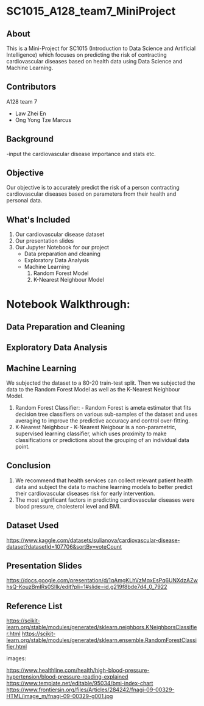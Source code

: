 # SC1015_A128_team7_MiniProject

## About

This is a Mini-Project for SC1015 (Introduction to Data Science and Artificial Intelligence) which focuses on predicting the risk of contracting cardiovascular diseases based on health data using Data Science and Machine Learning.

## Contributors
A128 team 7
- Law Zhei En
- Ong Yong Tze Marcus

## Background
-input the cardiovascular disease importance and stats etc.

## Objective
Our objective is to accurately predict the risk of a person contracting cardiovascular diseases based on parameters from their health and personal data.

## What's Included
1. Our cardiovascular disease dataset
2. Our presentation slides
3. Our Jupyter Notebook for our project
    - Data preparation and cleaning
    - Exploratory Data Analysis
    - Machine Learning
      1) Random Forest Model
      2) K-Nearest Neighbour Model

# Notebook Walkthrough:

## Data Preparation and Cleaning

## Exploratory Data Analysis

## Machine Learning
We subjected the dataset to a 80-20 train-test split.
Then we subjected the data to the Random Forest Model as well as the K-Nearest Neighbour Model.
1) Random Forest Classifier:
        - Random Forest is ameta estimator that fits decision tree classifiers on various sub-samples of the dataset and uses averaging to improve the predictive accuracy and control over-fitting.
2) K-Nearest Neighbour
        - K-Nearest Neigbour is a non-parametric, supervised learning classifier, which uses proximity to make classifications or predictions about the grouping of an individual data point.


## Conclusion
1. We recommend that health services can collect relevant patient health data and subject the data to machine learning models to better predict their cardiovascular diseases risk for early intervention. 
2. The most significant factors in predicting cardiovascular diseases were blood pressure, cholesterol level and BMI.


## Dataset Used
https://www.kaggle.com/datasets/sulianova/cardiovascular-disease-dataset?datasetId=107706&sortBy=voteCount

## Presentation Slides
https://docs.google.com/presentation/d/1qAmgKLhVzMqxEsPq6UNXdzAZwhsQ-KouzBmIRs0SIIk/edit?pli=1#slide=id.g219f8bde7d4_0_7922

## Reference List
https://scikit-learn.org/stable/modules/generated/sklearn.neighbors.KNeighborsClassifier.html
https://scikit-learn.org/stable/modules/generated/sklearn.ensemble.RandomForestClassifier.html

images:

https://www.healthline.com/health/high-blood-pressure-hypertension/blood-pressure-reading-explained
https://www.template.net/editable/95034/bmi-index-chart
https://www.frontiersin.org/files/Articles/284242/fnagi-09-00329-HTML/image_m/fnagi-09-00329-g001.jpg


